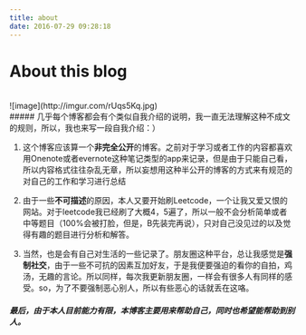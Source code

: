 ```yaml
---
title: about
date: 2016-07-29 09:28:18
---
```

 # About this blog
<br/>
 ![image](http://imgur.com/rUqs5Kq.jpg)
<br/>
##### 几乎每个博客都会有个类似自我介绍的说明，我一直无法理解这种不成文的规则，所以，我也来写一段自我介绍：）


 1. 这个博客应该算一个**非完全公开**的博客。之前对于学习或者工作的内容都喜欢用Onenote或者evernote这种笔记类型的app来记录，但是由于只能自己看，所以内容格式往往杂乱无章，所以妄想用这种半公开的博客的方式来有规范的对自己的工作和学习进行总结

 2. 由于一些**不可描述**的原因，本人又要开始刷Leetcode，一个让我又爱又恨的网站。对于leetcode我已经刷了大概4，5遍了，所以一般不会分析简单或者中等题目（100%会被打脸，但是，B先装完再说），只对自己没见过的以及觉得有趣的题目进行分析和解答。
 3. 当然，也是会有自己对生活的一些记录了。朋友圈这种平台，总让我感觉是**强制社交**，由于一些不可抗的因素互加好友，于是我便要强迫的看你的自拍，鸡汤，无趣的言论。所以同样，每次我更新朋友圈，一样会有很多人有同样的感受。so，为了不要强制恶心别人，所以有些恶心的话就丢在这咯。

##### 最后，由于本人目前能力有限，本博客主要用来帮助自己，同时也希望能帮助到别人。
